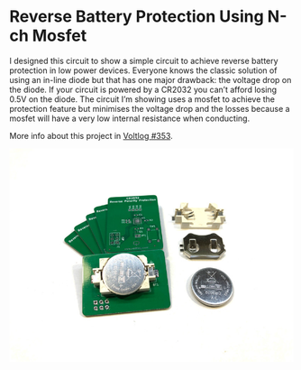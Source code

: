 # Reverse Battery Protection Using N-ch Mosfet
I designed this circuit to show a simple circuit to achieve reverse battery protection in low power devices. Everyone knows the classic solution of using an in-line diode but that has one major drawback: the voltage drop on the diode. If your circuit is powered by a CR2032 you can’t afford losing 0.5V on the diode. The circuit I’m showing uses a mosfet to achieve the protection feature but minimises the voltage drop and the losses because a mosfet will have a very low internal resistance when conducting.

More info about this project in [Voltlog #353](https://youtu.be/TYGhDcT7Z4M).

![Image of the assembled PCB](reverse_battery_protection.jpg)

